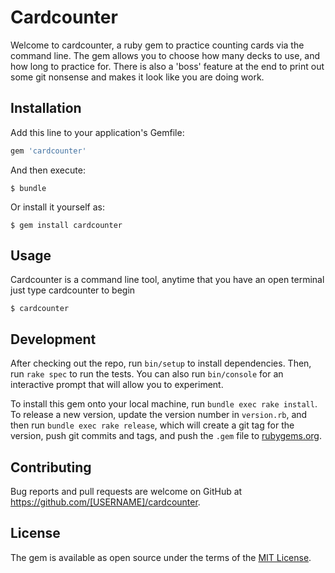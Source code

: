 # Cardcounter

Welcome to cardcounter, a ruby gem to practice counting cards via the command line.  The gem allows you to choose how many decks to use, and how long to practice for.  There is also a 'boss' feature at the end to print out some git nonsense and makes it look like you are doing work.

## Installation

Add this line to your application's Gemfile:

```ruby
gem 'cardcounter'
```

And then execute:

    $ bundle

Or install it yourself as:

    $ gem install cardcounter

## Usage

Cardcounter is a command line tool, anytime that you have an open terminal just type cardcounter to begin

	$ cardcounter

## Development

After checking out the repo, run `bin/setup` to install dependencies. Then, run `rake spec` to run the tests. You can also run `bin/console` for an interactive prompt that will allow you to experiment.

To install this gem onto your local machine, run `bundle exec rake install`. To release a new version, update the version number in `version.rb`, and then run `bundle exec rake release`, which will create a git tag for the version, push git commits and tags, and push the `.gem` file to [rubygems.org](https://rubygems.org).

## Contributing

Bug reports and pull requests are welcome on GitHub at https://github.com/[USERNAME]/cardcounter.


## License

The gem is available as open source under the terms of the [MIT License](http://opensource.org/licenses/MIT).
